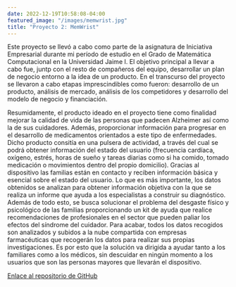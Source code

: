```yaml
---
date: 2022-12-19T10:58:08-04:00
featured_image: "/images/memwrist.jpg"
title: "Proyecto 2: MemWrist"
---
```


Este proyecto se llevó a cabo como parte de la asignatura de Iniciativa Empresarial durante mi período de estudio en el Grado de Matemática Computacional en la Universidad Jaime I. El objetivo principal a llevar a cabo fue, juntp con el resto de compañeros del equipo, desarrollar un plan de negocio entorno a la idea de un producto. En el transcurso del proyecto se llevaron a cabo etapas imprescindibles como fueron: desarrollo de un producto, análisis de mercado, análisis de los competidores y desarrollo del modelo de negocio y financiación.

Resumidamente, el producto ideado en el proyecto tiene como finalidad mejorar la calidad de vida de las personas que padecen Alzheimer así como la de sus cuidadores. Además, proporcionar información para progresar en el desarrollo de medicamentos orientados a este tipo de enfermedades. Dicho producto consitía en una pulsera de actividad, a través del cual se podrá obtener información del estado del usuario (frecuencia cardíaca, oxígeno, estrés, horas de sueño y tareas diarias como si ha comido, tomado medicación o movimientos dentro del propio domicilio). Gracias al dispositivo las familias están en contacto y reciben información básica y esencial sobre el estado del usuario. Lo que es más importante, los datos obtenidos se analizan para obtener información objetiva con la que se realiza un informe que ayuda a los especialistas a construir su diagnóstico. Además de todo esto, se busca solucionar el problema del desgaste físico y psicológico de las familias proporcionando un kit de ayuda que realice recomendaciones de profesionales en el sector que pueden paliar los efectos del síndrome del cuidador. Para acabar, todos los datos recogidos son analizados y subidos a la nube compartida con empresas farmacéuticas que recogerán los datos para realizar sus propias investigaciones. Es por esto que la solución va dirigida a ayudar tanto a los familiares como a los médicos, sin descuidar en ningún momento a los usuarios que son las personas mayores que llevarán el dispositivo.

[Enlace al repositorio de GitHub](https://github.com/nicolascamanesantolin/MemWrist.git)
